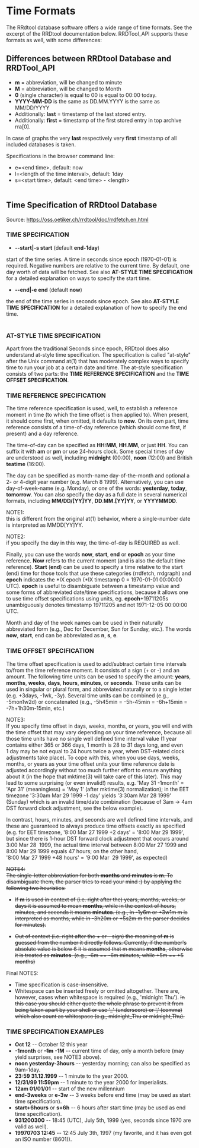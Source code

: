 <!-- use sgmlproc for generating a html file -->

# Time Formats

The RRdtool database software offers a wide range of time formats. See the excerpt
 of the RRDtool documentation below.
RRDTool_API supports these formats as well, with some differences:
<br>

## Differences between RRDtool Database and RRDTool_API

* **m** = abbreviation, will be changed to minute
* **M** = abbreviation, will be changed to Month
* **0** (single character) is equal to 00 is equal to 00:00 today.
* **YYYY-MM-DD** is the same as DD.MM.YYYY is the same as MM/DD/YYYY
* Additionally: **last** = timestamp of the last stored entry.
* Additionally: **first** = timestamp of the first stored entry in top archive rra[0].

In case of graphs the very **last** respectively very **first** timestamp of all included databases is taken.

Specifications in the browser command line:
* e=\<end time>, default: now
* l=\<length of the time interval>, default: 1day
* s=\<start time>, default: \<end time> - \<length>
<br><br>

## Time Specification of RRDtool Database
Source: https://oss.oetiker.ch/rrdtool/doc/rrdfetch.en.html


### TIME SPECIFICATION

* **-\-start|-s start** (default **end-1day**)

start of the time series. A time in seconds since epoch (1970-01-01) is 
required. Negative numbers are relative to the current time. By default, 
one day worth of data will be fetched. See also **AT-STYLE TIME SPECIFICATION** 
for a detailed explanation on ways to specify the start time.

* **-\-end|-e end** (default **now**)

the end of the time series in seconds since epoch. See also **AT-STYLE TIME 
SPECIFICATION** for a detailed explanation of how to specify the end time.
<br><br>

### AT-STYLE TIME SPECIFICATION

Apart from the traditional Seconds since epoch, RRDtool does also understand 
at-style time specification. The specification is called "at-style" after the 
Unix command at(1) that has moderately complex ways to specify time to run your 
job at a certain date and time. The at-style specification consists of two 
parts: the **TIME REFERENCE SPECIFICATION** and the **TIME OFFSET SPECIFICATION**.

### TIME REFERENCE SPECIFICATION

The time reference specification is used, well, to establish a reference moment 
in time (to which the time offset is then applied to). When present, it should 
come first, when omitted, it defaults to **now**. On its own part, time reference 
consists of a time-of-day reference (which should come first, if present) and 
a day reference.

The time-of-day can be specified as **HH:MM**, **HH**.**MM**, or just **HH**. 
You can suffix 
it with **am** or **pm** or use 24-hours clock. Some special times of day are 
understood as well, including **midnight** (00:00), **noon** (12:00) and British 
**teatime** (16:00).

The day can be specified as month-name day-of-the-month and optional a 2- or 
4-digit year number (e.g. March 8 1999). Alternatively, you can use 
day-of-week-name (e.g. Monday), or one of the words: **yesterday**, **today**, 
**tomorrow**. You can also specify the day as a full date in several numerical 
formats, including **MM/DD/[YY]YY**, **DD**.**MM.[YY]YY**, or **YYYYMMDD**.

NOTE1: <br>this is different from the original at(1) behavior, where a single-number 
date is interpreted as MMDD[YY]YY.

NOTE2: <br>if you specify the day in this way, the time-of-day is REQUIRED as well.

Finally, you can use the words **now**, **start**, **end** or **epoch** as 
your time reference. 
**Now** refers to the current moment (and is also the default time reference). 
**Start** (**end**) can be used to specify a time relative to the start (end) time 
for those tools that use these categories (rrdfetch, rrdgraph) and **epoch** 
indicates the *IX epoch (*IX timestamp 0 = 1970-01-01 00:00:00 UTC). **epoch** 
is useful to disambiguate between a timestamp value and some forms of 
abbreviated date/time specifications, because it allows one to use time 
offset specifications using units, eg. **epoch**+19711205s unambiguously denotes 
timestamp 19711205 and not 1971-12-05 00:00:00 UTC.

Month and day of the week names can be used in their naturally abbreviated 
form (e.g., Dec for December, Sun for Sunday, etc.). The words **now**, **start**, 
end can be abbreviated as **n**, **s**, **e**.

### TIME OFFSET SPECIFICATION

The time offset specification is used to add/subtract certain time intervals 
to/from the time reference moment. It consists of a sign (+ or -) and an amount. 
The following time units can be used to specify the amount: **years**, **months**, 
**weeks**, **days**, **hours**, **minutes**, or **seconds**. These units 
can be used in singular 
or plural form, and abbreviated naturally or to a single letter (e.g. +3days, 
-1wk, -3y). Several time units can be combined (e.g., -5mon1w2d) or 
concatenated (e.g., -5h45min = -5h-45min = -6h+15min = -7h+1h30m-15min, etc.)

NOTE3: <br>If you specify time offset in days, weeks, months, or years, you will 
end with the time offset that may vary depending on your time reference, 
because all those time units have no single well defined time interval value 
(1 year contains either 365 or 366 days, 1 month is 28 to 31 days long, and 
even 1 day may be not equal to 24 hours twice a year, when DST-related clock 
adjustments take place). To cope with this, when you use days, weeks, months, 
or years as your time offset units your time reference date is adjusted 
accordingly without too much further effort to ensure anything about it 
(in the hope that mktime(3) will take care of this later). This may lead to 
some surprising (or even invalid!) results, e.g. 'May 31 -1month' = 'Apr 31' 
(meaningless) = 'May 1' (after mktime(3) normalization); in the EET timezone 
'3:30am Mar 29 1999 -1 day' yields '3:30am Mar 28 1999' (Sunday) which is an 
invalid time/date combination (because of 3am -> 4am DST forward clock 
adjustment, see the below example).

In contrast, hours, minutes, and seconds are well defined time intervals, and 
these are guaranteed to always produce time offsets exactly as specified (e.g. 
for EET timezone, '8:00 Mar 27 1999 +2 days' = '8:00 Mar 29 1999', but since 
there is 1-hour DST forward clock adjustment that occurs around 3:00 Mar 28 
1999, the actual time interval between 8:00 Mar 27 1999 and 8:00 Mar 29 1999 
equals 47 hours; on the other hand, '8:00 Mar 27 1999 +48 hours' = '9:00 Mar 
29 1999', as expected)

~~NOTE4:~~
<br>
~~The single-letter abbreviation for both **months** and **minutes** is **m**. 
To disambiguate them, the parser tries to read your mind :) by applying the 
following two heuristics:~~

* ~~If **m** is used in context of (i.e. right after the) years, months, weeks, or 
days it is assumed to mean **months**, while in the context of hours, minutes, and 
seconds it means **minutes**. (e.g., in -1y6m or +3w1m m is interpreted as months, 
while in -3h20m or +5s2m m the parser decides for minutes).~~

* ~~Out of context (i.e. right after the + or - sign) the meaning of **m** is 
guessed from the number it directly follows. Currently, if the number's 
absolute value is below 6 it is assumed that m means **months**, otherwise it is 
treated as **minutes**. (e.g., -6m == -6m minutes, while +5m == +5 months)~~

Final NOTES:<br>
* Time specification is case-insensitive.
* Whitespace can be inserted freely or omitted altogether. There are, however, cases 
when whitespace is required (e.g., 'midnight Thu'). ~~In this case you should either 
quote the whole phrase to prevent it from being taken apart by your shell or use 
'_' (underscore) or ',' (comma) which also count as whitespace (e.g., midnight_Thu 
or midnight,Thu).~~

### TIME SPECIFICATION EXAMPLES

* **Oct 12** -- October 12 this year
* **-1month** or ~~**-1m**~~ **-1M** -- current time of day, only a month before (may yield surprises, see NOTE3 above).
* **noon yesterday-3hours** -- yesterday morning; can also be specified as 9am-1day.
* **23:59 31.12.1999** -- 1 minute to the year 2000.
* **12/31/99 11:59pm** -- 1 minute to the year 2000 for imperialists.
* **12am 01/01/01** -- start of the new millennium
* **end-3weeks** or **e-3w** -- 3 weeks before end time (may be used as start time specification).
* **start+6hours** or **s+6h** -- 6 hours after start time (may be used as end time specification).
* **931200300** -- 18:45 (UTC), July 5th, 1999 (yes, seconds since 1970 are valid as well).
* **19970703 12:45** -- 12:45 July 3th, 1997 (my favorite, and it has even got an ISO number (8601)).

